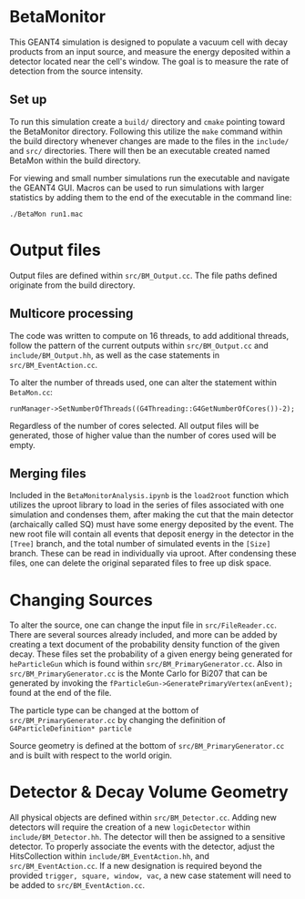 # BetaMonitor
This GEANT4 simulation is designed to populate a vacuum cell with decay products from an input source, and measure the energy deposited within a detector located near the cell's window. The goal is to measure the rate of detection from the source intensity.
## Set up
To run this simulation create a ```build/``` directory and ```cmake``` pointing toward the BetaMonitor directory. Following this utilize the ```make``` command within the build directory whenever changes are made to the files in the ```include/``` and ```src/``` directories. There will then be an executable created named BetaMon within the build directory. 

For viewing and small number simulations run the executable and navigate the GEANT4 GUI. Macros can be used to run simulations with larger statistics by adding them to the end of the executable in the command line:

```./BetaMon run1.mac```

# Output files
Output files are defined within ```src/BM_Output.cc```. The file paths defined originate from the build directory. 
## Multicore processing
The code was written to compute on 16 threads, to add additional threads, follow the pattern of the current outputs within ```src/BM_Output.cc``` and ```include/BM_Output.hh```, as well as the case statements in ```src/BM_EventAction.cc```. 

To alter the number of threads used, one can alter the statement within ```BetaMon.cc```:

```runManager->SetNumberOfThreads((G4Threading::G4GetNumberOfCores())-2);```

Regardless of the number of cores selected. All output files will be generated, those of higher value than the number of cores used will be empty.
## Merging files
Included in the ```BetaMonitorAnalysis.ipynb``` is the ```load2root``` function which utilizes the uproot library to load in the series of files associated with one simulation and condenses them, after making the cut that the main detector (archaically called SQ) must have some energy deposited by the event. The new root file will contain all events that deposit energy in the detector in the ```[Tree]``` branch, and the total number of simulated events in the ```[Size]``` branch. These can be read in individually via uproot. After condensing these files, one can delete the original separated files to free up disk space.

# Changing Sources
To alter the source, one can change the input file in ```src/FileReader.cc```. There are several sources already included, and more can be added by creating a text document of the probability density function of the given decay. These files set the probability of a given energy being generated for ```heParticleGun``` which is found within ```src/BM_PrimaryGenerator.cc```. Also in ```src/BM_PrimaryGenerator.cc``` is the Monte Carlo for Bi207 that can be generated by invoking the ```fParticleGun->GeneratePrimaryVertex(anEvent);``` found at the end of the file. 

The particle type can be changed at the bottom of ```src/BM_PrimaryGenerator.cc``` by changing the definition of ```G4ParticleDefinition* particle```

Source geometry is defined at the bottom of ```src/BM_PrimaryGenerator.cc``` and is built with respect to the world origin.

# Detector & Decay Volume Geometry
All physical objects are defined within ```src/BM_Detector.cc```. Adding new detectors will require the creation of a new ```logicDetector``` within ```include/BM_Detector.hh```. The detector will then be assigned to a sensitive detector. To properly associate the events with the detector, adjust the HitsCollection within ```include/BM_EventAction.hh```, and ```src/BM_EventAction.cc```. If a new designation is required beyond the provided ```trigger, square, window, vac```, a new case statement will need to be added to ```src/BM_EventAction.cc```.